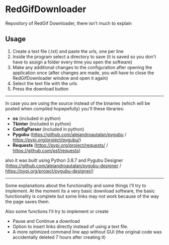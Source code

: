 # RedGifDownloader
Repository of RedGif Downloader, there isn't much to explain

## Usage

1. Create a text file (.txt) and paste the urls, one per line
2. Inside the program select a directory to save (it is saved so you don't have to assign a folder every time you open the software)
3. Make any additional changes to the configuration after opening the application once (after changes are made, you will have to close the RedGifDownloader window and open it again)
4. Select the text file with the urls
5. Press the download button
____________________________________________________________

In case you are using the source instead of the binaries (which will be posted when compiled hopepefully) you'll these libraries:

- **os** (included in python)
- **Tkinter** (included in python)
- **ConfigParser** (included in python)
- **Pygubu** (https://github.com/alejandroautalan/pygubu / https://pypi.org/project/pygubu/)
- **Requests** (https://pypi.org/project/requests/ / https://github.com/psf/requests)

also it was built using Python 3.8.7 and Pygubu Designer (https://github.com/alejandroautalan/pygubu-designer / https://pypi.org/project/pygubu-designer/)

______________________________________________________________

Some explanations about the functionality and some things I'll try to implement.
At the moment its a very basic download software, the basic functionality is complete but some links may not work because of the way the page saves them.

Also some functions I'll try to implement or create
 - Pause and Continue a download
 - Option to insert links directly instead of using a text file.
 - A more optimized command line app without GUI (the original code was accidentally deleted 7 hours after creating it)
